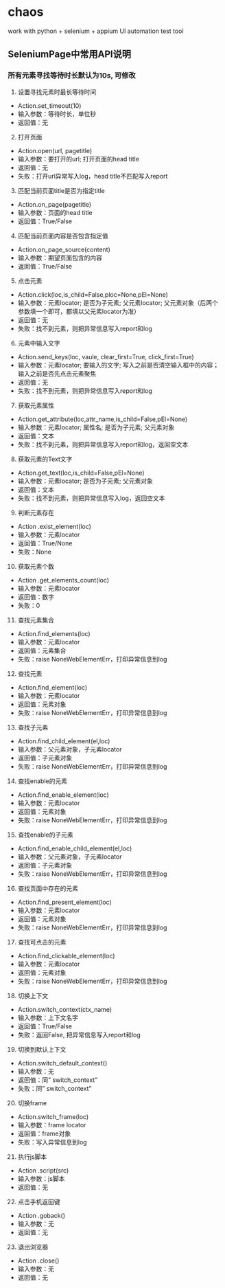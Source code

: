 # chaos
work with python + selenium + appium UI automation test tool

## SeleniumPage中常用API说明
### 所有元素寻找等待时长默认为10s, 可修改
1.	设置寻找元素时最长等待时间
+ Action.set_timeout(10)
+ 输入参数：等待时长，单位秒
+ 返回值：无

2.	打开页面
+ Action.open(url, pagetitle)
+ 输入参数：要打开的url; 打开页面的head title
+ 返回值：无
+ 失败：打开url异常写入log，head title不匹配写入report

3.	匹配当前页面title是否为指定title
+ Action.on_page(pagetitle)
+ 输入参数：页面的head title
+ 返回值：True/False

4.	匹配当前页面内容是否包含指定值
+ Action.on_page_source(content)
+ 输入参数：期望页面包含的内容
+ 返回值：True/False

5.	点击元素
+ Action.click(loc,is_child=False,ploc=None,pEl=None)
+ 输入参数：元素locator; 是否为子元素; 父元素locator; 父元素对象（后两个参数填一个即可，都填以父元素locator为准）
+ 返回值：无
+ 失败：找不到元素，则把异常信息写入report和log

6.	元素中输入文字
+ Action.send_keys(loc, vaule, clear_first=True, click_first=True)
+ 输入参数：元素locator; 要输入的文字; 写入之前是否清空输入框中的内容；输入之前是否先点击元素聚焦
+ 返回值：无
+ 失败：找不到元素，则把异常信息写入report和log

7.	获取元素属性
+ Action.get_attribute(loc,attr_name,is_child=False,pEl=None)
+ 输入参数：元素locator; 属性名; 是否为子元素; 父元素对象
+ 返回值：文本
+ 失败：找不到元素，则把异常信息写入report和log，返回空文本

8.	获取元素的Text文字
+ Action.get_text(loc,is_child=False,pEl=None)
+ 输入参数：元素locator; 是否为子元素; 父元素对象
+ 返回值：文本
+ 失败：找不到元素，则把异常信息写入log，返回空文本

9.	判断元素存在
+ Action .exist_element(loc)
+ 输入参数：元素locator
+ 返回值：True/None
+ 失败：None

10.	获取元素个数
+ Action .get_elements_count(loc)
+ 输入参数：元素locator
+ 返回值：数字
+ 失败：0


11.	查找元素集合
+ Action.find_elements(loc)
+ 输入参数：元素locator
+ 返回值：元素集合
+ 失败：raise NoneWebElementErr，打印异常信息到log

12.	查找元素
+ Action.find_element(loc)
+ 输入参数：元素locator
+ 返回值：元素对象
+ 失败：raise NoneWebElementErr，打印异常信息到log

13.	查找子元素
+ Action.find_child_element(el,loc)
+ 输入参数：父元素对象，子元素locator
+ 返回值：子元素对象
+ 失败：raise NoneWebElementErr，打印异常信息到log

14.	查找enable的元素
+ Action.find_enable_element(loc)
+ 输入参数：元素locator
+ 返回值：元素对象
+ 失败：raise NoneWebElementErr，打印异常信息到log


15.	查找enable的子元素
+ Action.find_enable_child_element(el,loc)
+ 输入参数：父元素对象，子元素locator
+ 返回值：子元素对象
+ 失败：raise NoneWebElementErr，打印异常信息到log

16.	查找页面中存在的元素
+ Action.find_present_element(loc)
+ 输入参数：元素locator
+ 返回值：元素对象
+ 失败：raise NoneWebElementErr，打印异常信息到log

17.	查找可点击的元素
+ Action.find_clickable_element(loc)
+ 输入参数：元素locator
+ 返回值：元素对象
+ 失败：raise NoneWebElementErr，打印异常信息到log

18.	切换上下文
+ Action.switch_context(ctx_name)
+ 输入参数：上下文名字
+ 返回值：True/False
+ 失败：返回False, 把异常信息写入report和log

19.	切换到默认上下文
+ Action.switch_default_context()
+ 输入参数：无
+ 返回值：同” switch_context”
+ 失败：同” switch_context”

20.	切换frame
+ Action.switch_frame(loc)
+ 输入参数：frame locator
+ 返回值：frame对象
+ 失败：写入异常信息到log

21.	执行js脚本
+ Action .script(src)
+ 输入参数：js脚本
+ 返回值：无

22.	点击手机返回键
+ Action .goback()
+ 输入参数：无
+ 返回值：无
23.	退出浏览器
+ Action .close()
+ 输入参数：无
+ 返回值：无


